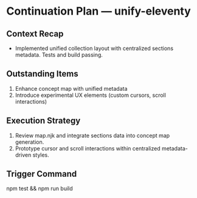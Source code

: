 # Continuation Plan — unify-eleventy

## Context Recap
- Implemented unified collection layout with centralized sections metadata. Tests and build passing.

## Outstanding Items
1. Enhance concept map with unified metadata
2. Introduce experimental UX elements (custom cursors, scroll interactions)

## Execution Strategy
1. Review map.njk and integrate sections data into concept map generation.
2. Prototype cursor and scroll interactions within centralized metadata-driven styles.

## Trigger Command
npm test && npm run build
